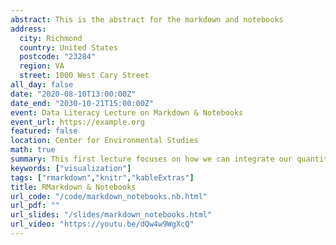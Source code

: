 ```yaml
---
abstract: This is the abstract for the markdown and notebooks
address:
  city: Richmond
  country: United States
  postcode: "23284"
  region: VA
  street: 1000 West Cary Street
all_day: false
date: "2020-08-10T13:00:00Z"
date_end: "2030-10-21T15:00:00Z"
event: Data Literacy Lecture on Markdown & Notebooks
event_url: https://example.org
featured: false
location: Center for Environmental Studies
math: true
summary: This first lecture focuses on how we can integrate our quantitative findings with the literature surrounding it.  
keywords: ["visualization"]
tags: ["rmarkdown","knitr","kableExtras"]
title: RMarkdown & Notebooks
url_code: "/code/markdown_notebooks.nb.html"
url_pdf: ""
url_slides: "/slides/markdown_notebooks.html"
url_video: "https://youtu.be/dQw4w9WgXcQ"
---
```


